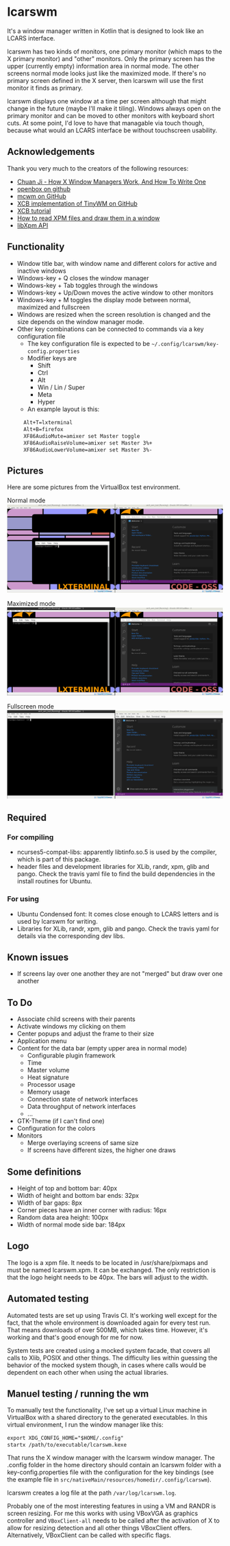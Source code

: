 # lcarswm
It's a window manager written in Kotlin that is designed to look like an LCARS interface.

lcarswm has two kinds of monitors, one primary monitor (which maps to the X primary monitor) and "other" monitors. Only the primary screen has the upper (currently empty) information area in normal mode. The other screens normal mode looks just like the maximized mode. If there's no primary screen defined in the X server, then lcarswm will use the first monitor it finds as primary.

lcarswm displays one window at a time per screen although that might change in the future (maybe I'll make it tiling). Windows always open on the primary monitor and can be moved to other monitors with keyboard short cuts. At some point, I'd love to have that managable via touch though, because what would an LCARS interface be without touchscreen usability.

## Acknowledgements
Thank you very much to the creators of the following resources:
* [Chuan Ji - How X Window Managers Work, And How To Write One](https://jichu4n.com/posts/how-x-window-managers-work-and-how-to-write-one-part-i/)
* [openbox on github](https://github.com/danakj/openbox)
* [mcwm on GitHub](https://github.com/mchackorg/mcwm)
* [XCB implementation of TinyWM on GitHub](https://github.com/stefanbidi/tinywm-xcb)
* [XCB tutorial](https://www.x.org/releases/X11R7.7/doc/libxcb/tutorial/index.html)
* [How to read XPM files and draw them in a window](http://www.dis.uniroma1.it/~liberato/screensaver/image.html)
* [libXpm API](https://fossies.org/dox/libXpm-4.7/files.html)

## Functionality
* Window title bar, with window name and different colors for active and inactive windows
* Windows-key + Q closes the window manager
* Windows-key + Tab toggles through the windows
* Windows-key + Up/Down moves the active window to other monitors
* Windows-key + M toggles the display mode between normal, maximized and fullscreen
* Windows are resized when the screen resolution is changed and the size depends on the window manager mode.
* Other key combinations can be connected to commands via a key configuration file
  * The key configuration file is expected to be `~/.config/lcarswm/key-config.properties`
  * Modifier keys are
    * Shift
    * Ctrl
    * Alt
    * Win / Lin / Super
    * Meta
    * Hyper
  * An example layout is this:
  ```properties
    Alt+T=lxterminal
    Alt+B=firefox
    XF86AudioMute=amixer set Master toggle
    XF86AudioRaiseVolume=amixer set Master 3%+
    XF86AudioLowerVolume=amixer set Master 3%-
  ```

## Pictures
Here are some pictures from the VirtualBox test environment.

Normal mode
![lcarswm in normal mode](doc/images/screen-normal-mode.png)

Maximized mode
![lcarswm in normal mode](doc/images/screen-maximized-mode.png)

Fullscreen mode
![lcarswm in normal mode](doc/images/screen-fullscreen-mode.png)

## Required
### For compiling
* ncurses5-compat-libs: apparently libtinfo.so.5 is used by the compiler, which is part of this package.
* header files and development libraries for XLib, randr, xpm, glib and pango. Check the travis yaml file to find the build dependencies in the install routines for Ubuntu.

### For using
* Ubuntu Condensed font: It comes close enough to LCARS letters and is used by lcarswm for writing.
* Libraries for XLib, randr, xpm, glib and pango. Check the travis yaml for details via the corresponding dev libs.

## Known issues
* If screens lay over one another they are not "merged" but draw over one another

## To Do
* Associate child screens with their parents
* Activate windows my clicking on them
* Center popups and adjust the frame to their size
* Application menu
* Content for the data bar (empty upper area in normal mode)
  * Configurable plugin framework
  * Time
  * Master volume
  * Heat signature
  * Processor usage
  * Memory usage
  * Connection state of network interfaces
  * Data throughput of network interfaces
  * ...
* GTK-Theme (if I can't find one)
* Configuration for the colors
* Monitors
  * Merge overlaying screens of same size
  * If screens have different sizes, the higher one draws

## Some definitions
* Height of top and bottom bar: 40px
* Width of height and bottom bar ends: 32px
* Width of bar gaps: 8px
* Corner pieces have an inner corner with radius: 16px
* Random data area height: 100px
* Width of normal mode side bar: 184px

## Logo
The logo is a xpm file. It needs to be located in /usr/share/pixmaps and must be named lcarswm.xpm. It can be exchanged. The only restriction is that the logo height needs to be 40px. The bars will adjust to the width.

## Automated testing
Automated tests are set up using Travis CI. It's working well except for the fact, that the whole environment is downloaded again for every test run. That means downloads of over 500MB, which takes time. However, it's working and that's good enough for me for now.

System tests are created using a mocked system facade, that covers all calls to Xlib, POSIX and other things. The difficulty lies within guessing the behavior of the mocked system though, in cases where calls would be dependent on each other when using the actual libraries.

## Manuel testing / running the wm
To manually test the functionality, I've set up a virtual Linux machine in VirtualBox with a shared directory to the generated executables. In this virtual environment, I run the window manager like this:

```
export XDG_CONFIG_HOME="$HOME/.config"
startx /path/to/executable/lcarswm.kexe
```

That runs the X window manager with the lcarswm window manager. The .config folder in the home directory should contain an lcarswm folder with a key-config.properties file with the configuration for the key bindings (see the example file in `src/nativeMain/resources/homedir/.config/lcarswm`).

lcarswm creates a log file at the path `/var/log/lcarswm.log`.

Probably one of the most interesting features in using a VM and RANDR is screen resizing. For me this works with using VBoxVGA as graphics controller and `VBoxClient-all` needs to be called after the activation of X to allow for resizing detection and all other things VBoxClient offers. Alternatively, VBoxClient can be called with specific flags.
